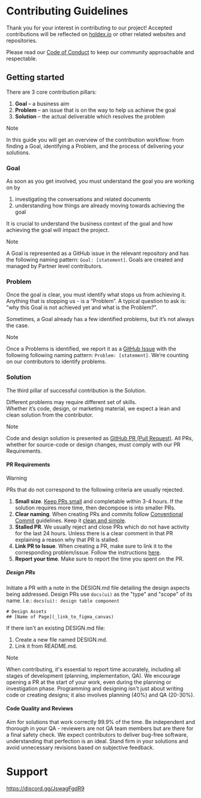 # Contributing Guidelines

Thank you for your interest in contributing to our project! Accepted contributions will be reflected on [holdex.io](https://holdex.io) or other related websites and repositories. 

Please read our [Code of Conduct](./CODE_OF_CONDUCT.md) to keep our community approachable and respectable.

## Getting started

There are 3 core contribution pillars:
1. **Goal** – a business aim
1. **Problem** – an issue that is on the way to help us achieve the goal
1. **Solution** –  the actual deliverable which resolves the problem

> [!NOTE]
> In this guide you will get an overview of the contribution workflow: from finding a Goal, identifying a Problem, and the process of delivering your solutions.

### Goal

As soon as you get involved, you must understand the goal you are working on by

1. investigating the conversations and related documents
1. understanding how things are already moving towards achieving the goal 

It is crucial to understand the business context of the goal and how achieving the goal will impact the project.

> [!NOTE]
> A Goal is represented as a GitHub issue in the relevant repository and has the following naming pattern: `Goal: [statement]`. Goals are created and managed by Partner level contributors.

### Problem

Once the goal is clear, you must identify what stops us from achieving it. Anything that is stopping us - is a “Problem”. A typical question to ask is: "why this Goal is not achieved yet and what is the Problem?".

Sometimes, a Goal already has a few identified problems, but it’s not always the case.

> [!NOTE]
> Once a Problems is identified, we report it as a [GitHub Issue](https://docs.github.com/en/issues) with the following following naming pattern: `Problem: [statement]`. We’re counting on our contributors to identify problems.

### Solution

The third pillar of successful contribution is the Solution.

Different problems may require different set of skills.  
Whether it’s code, design, or marketing material, we expect a lean and clean solution from the contributor.

> [!NOTE]
> Code and design solution is presented as [GitHub PR (Pull Request)](https://docs.github.com/en/pull-requests). All PRs, whether for source-code or design changes, must comply with our PR Requirements.
> 

#### PR Requirements

> [!WARNING]
> PRs that do not correspond to the following criteria are usually rejected.

1. **Small size**. [Keep PRs small](https://artsy.github.io/blog/2021/03/09/strategies-for-small-focused-pull-requests/) and completable within 3-4 hours. If the solution requires more time, then decompose is into smaller PRs.
2. **Clear naming**. When creating PRs and commits follow [Conventional Commit](https://www.conventionalcommits.org) guidelines. Keep it [clean and simple](https://pulsar.apache.org/contribute/develop-semantic-title/#how-to-write-good-pr-titles).
3. **Stalled PR**. We usually reject and close PRs which do not have activity for the last 24 hours. Unless there is a clear comment in that PR explaining a reason why that PR is stalled.
4. **Link PR to Issue**. When creating a PR, make sure to link it to the corresponding problem/issue. Follow the instructions [here](https://docs.github.com/en/issues/tracking-your-work-with-issues/linking-a-pull-request-to-an-issue#linking-a-pull-request-to-an-issue-using-a-keyword).
5. **Report your time**. Make sure to report the time you spent on the PR.

##### Design PRs

Initiate a PR with a note in the DESIGN.md file detailing the design aspects being addressed. Design PRs use `docs(ui)` as the "type" and "scope" of its name. I.e.: `docs(ui): design table component`

```
# Design Assets
## [Name of Page](_link_to_figma_canvas)
```

If there isn't an existing DESIGN.md file:

1. Create a new file named DESIGN.md.
2. Link it from README.md.

> [!NOTE]
> When contributing, it's essential to report time accurately, including all stages of development (planning, implementation, QA). We encourage opening a PR at the start of your work, even during the planning or investigation phase. Programming and designing isn't just about writing code or creating designs; it also involves planning (40%) and QA (20-30%). 
> 

#### Code Quality and Reviews

Aim for solutions that work correctly 99.9% of the time. Be independent and thorough in your QA - reviewers are not QA team members but are there for a final safety check. We expect contributors to deliver bug-free software, understanding that perfection is an ideal. Stand firm in your solutions and avoid unnecessary revisions based on subjective feedback.

# Support 
https://discord.gg/JswagFgdR9